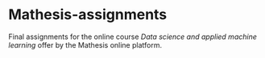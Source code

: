 # Mathesis-assignments
Final assignments for the online course *Data science and applied machine learning* offer by the Mathesis online platform.
